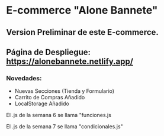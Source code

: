 # E-commerce "Alone Bannete"

## Version Preliminar de este E-commerce.

## Página de Despliegue: https://alonebannete.netlify.app/

### **Novedades:**

* Nuevas Secciones (Tienda y Formulario)
* Carrito de Compras Añadido
* LocalStorage Añadido
  



El .js de la semana 6 se llama "funciones.js

El .js de la semana 7 se llama "condicionales.js"
